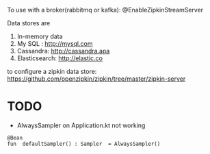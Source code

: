 To use with a broker(rabbitmq or kafka):
@EnableZipkinStreamServer

Data stores are
1. In-memory data
2. My SQL : http://mysql.com
3. Cassandra: http://cassandra.apa
4. Elasticsearch: http://elastic.co

to configure a zipkin data store:
https://github.com/openzipkin/zipkin/tree/master/zipkin-server


# TODO 
-  AlwaysSampler on Application.kt not working
```
@Bean
fun  defaultSampler() : Sampler  = AlwaysSampler()
```